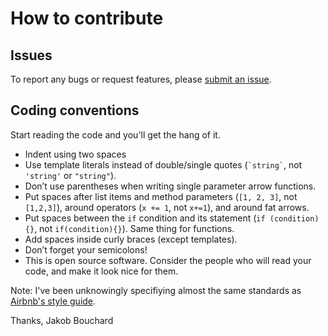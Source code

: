 # How to contribute

## Issues

To report any bugs or request features, please [submit an issue](https://github.com/jakobbouchard/yadob/issues/new).

## Coding conventions

Start reading the code and you'll get the hang of it.

  * Indent using two spaces
  * Use template literals instead of double/single quotes (`` `string` ``, not `'string'` or `"string"`).
  * Don’t use parentheses when writing single parameter arrow functions.
  * Put spaces after list items and method parameters (`[1, 2, 3]`, not `[1,2,3]`), around operators (`x += 1`, not `x+=1`), and around fat arrows.
  * Put spaces between the `if` condition and its statement (`if (condition) {}`, not `if(condition){}`). Same thing for functions.
  * Add spaces inside curly braces (except templates).
  * Don’t forget your semicolons!
  * This is open source software. Consider the people who will read your code, and make it look nice for them.
  
Note: I've been unknowingly specifiying almost the same standards as [Airbnb's style guide](https://github.com/airbnb/javascript).

Thanks,
Jakob Bouchard
